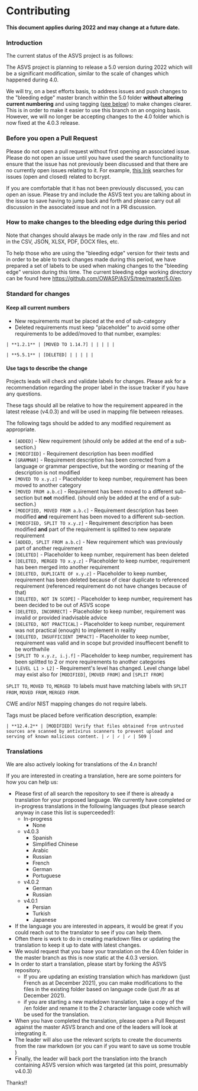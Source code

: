 # Contributing

**This document applies during 2022 and may change at a future date.**

<!--

## General description

open issue > discuss, if agreed > pull request


## Versions

for what versions what kind of changes are allowed

definition of breaking change


## Opening issue

expectation from issue


## Pull-request

expectation from PR
-->

### Introduction

The current status of the ASVS project is as follows:

The ASVS project is planning to release a 5.0 version during 2022 which will be a significant modification, similar to the scale of changes which happened during 4.0.
 
We will try, on a best efforts basis, to address issues and push changes to the "bleeding edge" master branch within the 5.0 folder **without altering current numbering** and using tagging ([see below](CONTRIBUTING.md#use-tags-to-describe-the-change)) to make changes clearer. This is in order to make it easier to use this branch on an ongoing basis. However, we will no longer be accepting changes to the 4.0 folder which is now fixed at the 4.0.3 release.

### Before you open a Pull Request

Please do not open a pull request without first opening an associated issue. Please do not open an issue until you have used the search functionality to ensure that the issue has not previously been discussed and that there are no currently open issues relating to it. For example, [this link](https://github.com/OWASP/ASVS/issues?q=is%3Aissue+bcrypt) searches for issues (open and closed) related to bcrypt.

If you are comfortable that it has not been previously discussed, you can open an issue. Please try and include the ASVS text you are talking about in the issue to save having to jump back and forth and please carry out all discussion in the associated issue and not in a PR discussion.

### How to make changes to the bleeding edge during this period

Note that changes should always be made only in the raw .md files and not in the CSV, JSON, XLSX, PDF, DOCX files, etc.

To help those who are using the "bleeding edge" version for their tests and in order to be able to track changes made during this period, we have prepared a set of labels to be used when making changes to the "bleeding edge" version during this time. The current bleeding edge working directory can be found here <https://github.com/OWASP/ASVS/tree/master/5.0/en>.


### Standard for changes

#### Keep all current numbers

* New requirements must be placed at the end of sub-category
* Deleted requirements must keep "placeholder" to avoid some other requirements to be added/moved to that number, examples:

```
| **1.2.1** | [MOVED TO 1.14.7] | | | | |
```

```
| **5.5.1** | [DELETED] | | | | |
```

#### Use tags to describe the change

Projects leads will check and validate labels for changes. Please ask for a recommendation regarding the proper label in the issue tracker if you have any questions.

These tags should all be relative to how the requirement appeared in the latest release (v4.0.3) and will be used in mapping file between releases.

The following tags should be added to any modified requirement as appropriate.

* `[ADDED]` - New requirement (should only be added at the end of a sub-section.)
* `[MODIFIED]` - Requirement description has been modified
* `[GRAMMAR]` - Requirement description has been corrected from a language or grammar perspective, but the wording or meaning of the description is not modified
* `[MOVED TO x.y.z]` - Placeholder to keep number, requirement has been moved to another category
* `[MOVED FROM a.b.c]` - Requirement has been moved to a different sub-section but **not** modified. (should only be added at the end of a sub-section.)
* `[MODIFIED, MOVED FROM a.b.c]` - Requirement description has been modified **and** requirement has been moved to a different sub-section.
* `[MODIFIED, SPLIT TO x.y.z]` - Requirement description has been modified **and** part of the requirement is splitted to new separate requirement
* `[ADDED, SPLIT FROM a.b.c]` - New requirement which was previously part of another requirement
* `[DELETED]` - Placeholder to keep number, requirement has been deleted
* `[DELETED, MERGED TO x.y.z]` - Placeholder to keep number, requirement has been merged into another requirement
* `[DELETED, DUPLICATE OF x.y.z]` - Placeholder to keep number, requirement has been deleted because of clear duplicate to referenced requirement (referenced requirement do not have changes because of that)
* `[DELETED, NOT IN SCOPE]` - Placeholder to keep number, requirement has been decided to be out of ASVS scope
* `[DELETED, INCORRECT]` - Placeholder to keep number, requirement was invalid or provided inadvisable advice
* `[DELETED, NOT PRACTICAL]` - Placeholder to keep number, requirement was not practical (enough) to implement in reality
* `[DELETED, INSUFFICIENT IMPACT]` - Placeholder to keep number, requirement was valid and in scope but provided insuffiecent benefit to be worthwhile
* `[SPLIT TO x.y.z, i.j.f]` - Placeholder to keep number, requirement has been splitted to 2 or more requirements to another categories
* `[LEVEL L1 > L2]` - Requirement's level has changed. Level change label may exist also for `[MODIFIED]`, `[MOVED FROM]` and `[SPLIT FROM]`

`SPLIT TO`, `MOVED TO`, `MERGED TO` labels must have matching labels with `SPLIT FROM`, `MOVED FROM`, `MERGED FROM`.

CWE and/or NIST mapping changes do not require labels.

Tags must be placed before verification description, example:

```
| **12.4.2** | [MODIFIED] Verify that files obtained from untrusted sources are scanned by antivirus scanners to prevent upload and serving of known malicious content. | ✓ | ✓ | ✓ | 509 |
```

### Translations

We are also actively looking for translations of the 4.n branch!

If you are interested in creating a translation, here are some pointers for how you can help us:
* Please first of all search the repository to see if there is already a translation for your proposed language. We currently have completed or in-progress translations in the following languages (but please search anyway in case this list is superceeded!):
	* In-progress
        * None
	* v4.0.3
        * Spanish
        * Simplified Chinese
        * Arabic
        * Russian
        * French
        * German
        * Portuguese
    * v4.0.2
        * German
        * Russian
    * v4.0.1
        * Persian
        * Turkish
        * Japanese
* If the language you are interested in appears, it would be great if you could reach out to the translator to see if you can help them.
* Often there is work to do in creating markdown files or updating the translation to keep it up to date with latest changes.
* We would request that you base your translation on the 4.0/en folder in the master branch as this is now static at the 4.0.3 version.
* In order to start a translation, please start by forking the ASVS repository.
    * If you are updating an existing translation which has markdown (just French as at December 2021), you can make modifications to the files in the existing folder based on language code (just /fr as at December 2021).
    * if you are starting a new markdown translation, take a copy of the /en folder and rename it to the 2 character language code which will be used for the translation. 
* When you have completed the translation, please open a Pull Request against the master ASVS branch and one of the leaders will look at integrating it.
* The leader will also use the relevant scripts to create the documents from the raw markdown (or you can if you want to save us some trouble  )
* Finally, the leader will back port the translation into the branch containing ASVS version which was targeted (at this point, presumably v4.0.3)

Thanks!!
